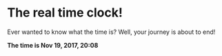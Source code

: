 # The real time clock!

Ever wanted to know what the time is? Well, your journey is about to end!

**The time is Nov 19, 2017, 20:08**